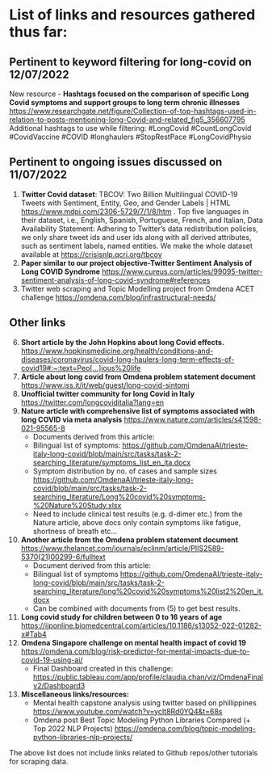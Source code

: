 
# List of links and resources gathered thus far:
## Pertinent to keyword filtering for long-covid on 12/07/2022
New resource - **Hashtags focused on the comparison of specific Long Covid symptoms and support groups to long term chronic illnesses** https://www.researchgate.net/figure/Collection-of-top-hashtags-used-in-relation-to-posts-mentioning-long-Covid-and-related_fig5_356607795
<br> Additional hashtags to use while filtering: #LongCovid #CountLongCovid #CovidVaccine #COVID #longhaulers #StopRestPace #LongCovidPhysio

## Pertinent to ongoing issues discussed on 11/07/2022
1. **Twitter Covid dataset**: TBCOV: Two Billion Multilingual COVID-19 Tweets with Sentiment, Entity, Geo, and Gender Labels | HTML
https://www.mdpi.com/2306-5729/7/1/8/htm . Top five languages in their dataset, i.e., English, Spanish, Portuguese, French, and Italian,
Data Availability Statement: Adhering to Twitter’s data redistribution policies, we only share tweet ids and user ids along with all derived attributes, such as sentiment labels, named entities. We make the whole dataset available at https://crisisnlp.qcri.org/tbcov
3. **Paper similar to our project objective-Twitter Sentiment Analysis of Long COVID Syndrome** https://www.cureus.com/articles/99095-twitter-sentiment-analysis-of-long-covid-syndrome#references
4. Twitter web scraping and Topic Modelling project from Omdena ACET challenge https://omdena.com/blog/infrastructural-needs/

## Other links
6. **Short article by the John Hopkins about long Covid effects.** https://www.hopkinsmedicine.org/health/conditions-and-diseases/coronavirus/covid-long-haulers-long-term-effects-of-covid19#:~:text=Peo[…]ious%20life
7. **Article about long covid from Omdena problem statement document** https://www.iss.it/it/web/guest/long-covid-sintomi
8. **Unofficial twitter community for long Covid in Italy** https://twitter.com/longcoviditalia?lang=en
9. **Nature article with comprehensive list of symptoms associated with long COVID via meta analysis** https://www.nature.com/articles/s41598-021-95565-8
     - Documents derived from this article:
     - Bilingual list of symptoms: https://github.com/OmdenaAI/trieste-italy-long-covid/blob/main/src/tasks/task-2-searching_literature/symptoms_list_en_ita.docx
     - Symptom distribution by no. of cases and sample sizes https://github.com/OmdenaAI/trieste-italy-long-covid/blob/main/src/tasks/task-2-searching_literature/Long%20covid%20symptoms-%20Nature%20Study.xlsx
     - Need to include clinical test results (e.g. d-dimer etc.) from the Nature article, above docs only contain symptoms like fatigue, shortness of breath etc...
10.  **Another article from the Omdena problem statement document** https://www.thelancet.com/journals/eclinm/article/PIIS2589-5370(21)00299-6/fulltext
     - Document derived from this article:
     - Bilingual list of symptoms https://github.com/OmdenaAI/trieste-italy-long-covid/blob/main/src/tasks/task-2-searching_literature/long%20covid%20symptoms%20list2%20en_it.docx
     - Can be combined with documents from (5) to get best results.
11. **Long covid study for children between 0 to 16 years of age** https://ijponline.biomedcentral.com/articles/10.1186/s13052-022-01282-x#Tab4
12. **Omdena Singapore challenge on mental health impact of covid 19** https://omdena.com/blog/risk-predictor-for-mental-impacts-due-to-covid-19-using-ai/
     - Final Dashboard created in this challenge: https://public.tableau.com/app/profile/claudia.chan/viz/OmdenaFinalv2/Dashboard3
13. **Miscellaneous links/resources:**
     - Mental health capstone analysis using twitter based on phillippines https://www.youtube.com/watch?v=ycIt8Rd0YQ4&t=68s
     - Omdena post Best Topic Modeling Python Libraries Compared (+ Top 2022 NLP Projects) https://omdena.com/blog/topic-modeling-python-libraries-nlp-projects/

The above list does not include links related to Github repos/other tutorials for scraping data.
